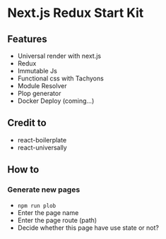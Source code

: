 # Next.js Redux Start Kit

## Features
* Universal render with next.js
* Redux
* Immutable Js
* Functional css with Tachyons
* Module Resolver
* Plop generator
* Docker Deploy (coming...)

## Credit to
* react-boilerplate
* react-universally

## How to
### Generate new pages
* `npm run plob`
* Enter the page name
* Enter the page route (path)
* Decide whether this page have use state or not?
